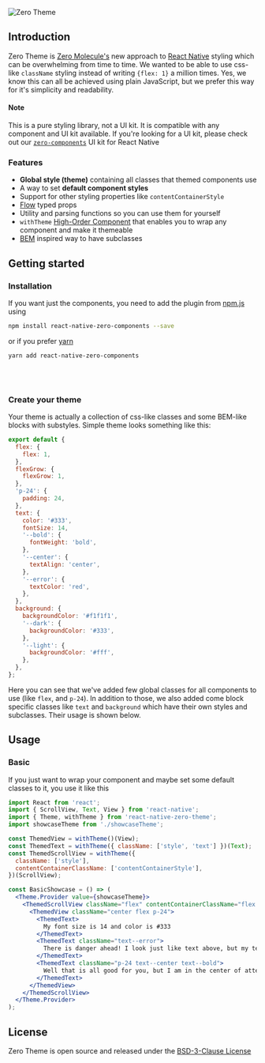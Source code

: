 ![Zero Theme](https://image.ibb.co/g2Jsep/logo.png)
## Introduction
Zero Theme is [Zero Molecule's](https://www.zeromolecule.com) new approach to [React Native](https://facebook.github.io/react-native/) styling which can be overwhelming from time to time. We wanted to be able to use css-like `className` styling instead of writing `{flex: 1}` a million times. Yes, we know this can all be achieved using plain JavaScript, but we prefer this way for it's simplicity and readability.
#### Note
This is a pure styling library, not a UI kit. It is compatible with any component and UI kit available. If you're looking for a UI kit, please check out our [`zero-components`](https://github.com/ZeroMolecule/zero-components) UI kit for React Native

### Features
- **Global style (theme)** containing all classes that themed components use 
- A way to set **default component styles**
- Support for other styling properties like `contentContainerStyle`
- [Flow](https://flow.org) typed props
- Utility and parsing functions so you can use them for yourself
- `withTheme` [High-Order Component](https://reactjs.org/docs/higher-order-components.html) that enables you to wrap any component and make it themeable
- [BEM](http://getbem.com/) inspired way to have subclasses

## Getting started
### Installation
If you want just the components, you need to add the plugin from [npm.js](https://www.npmjs.com/package/react-native-zero-components) using 

  ```bash
  npm install react-native-zero-components --save
  ```

   or if you prefer [yarn](https://yarnpkg.com/)

  ```bash
  yarn add react-native-zero-components
  ```
<br />
<br />

### Create your theme
Your theme is actually a collection of css-like classes and some BEM-like blocks with substyles. Simple theme looks something like this:

```javascript
export default {
  flex: {
    flex: 1,
  },
  flexGrow: {
    flexGrow: 1,
  },
  'p-24': {
    padding: 24,
  },
  text: {
    color: '#333',
    fontSize: 14,
    '--bold': {
      fontWeight: 'bold',
    },
    '--center': {
      textAlign: 'center',
    },
    '--error': {
      textColor: 'red',
    },
  },
  background: {
    backgroundColor: '#f1f1f1',
    '--dark': {
      backgroundColor: '#333',
    },
    '--light': {
      backgroundColor: '#fff',
    },
  },
};
```

Here you can see that we've added few global classes for all components to use (like `flex`, and `p-24`). In addition to those, we also added come block specific classes like `text` and `background` which have their own styles and subclasses. Their usage is shown below.


## Usage
### Basic
If you just want to wrap your component and maybe set some default classes to it, you use it like this

```jsx
import React from 'react';
import { ScrollView, Text, View } from 'react-native';
import { Theme, withTheme } from 'react-native-zero-theme';
import showcaseTheme from './showcaseTheme';

const ThemedView = withTheme()(View);
const ThemedText = withTheme({ className: ['style', 'text'] })(Text);
const ThemedScrollView = withTheme({
  className: ['style'],
  contentContainerClassName: ['contentContainerStyle'],
})(ScrollView);

const BasicShowcase = () => (
  <Theme.Provider value={showcaseTheme}>
    <ThemedScrollView className="flex" contentContainerClassName="flex flex-grow">
      <ThemedView className="center flex p-24">
        <ThemedText>
          My font size is 14 and color is #333
        </ThemedText>
        <ThemedText className="text--error">
          There is danger ahead! I look just like text above, but my text is red
        </ThemedText>
        <ThemedText className="p-24 text--center text--bold">
          Well that is all good for you, but I am in the center of attention!
        </ThemedText>
      </ThemedView>
    </ThemedScrollView>
  </Theme.Provider>
);
```

## License
Zero Theme is open source and released under the [BSD-3-Clause License](https://opensource.org/licenses/BSD-3-Clause)
